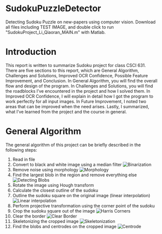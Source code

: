 # SudokuPuzzleDetector
Detecting Sudoku Puzzle on new-papers using computer vision. 
Download all files including TEST IMAGE, and double click to run "SudokuProject_Li_Qiaoran_MAIN.m" with Matlab. 

# Introduction
This report is written to summarize Sudoku project for class CSCI 631. There are five sections to this report, which are General Algorithm, Challenges and Solutions, Improved OCR Confidence, Possible Feature Improvement, and Conclusion. In General Algorithm, you will find the overall flow and design of the program. In Challenges and Solutions, you will find the roadblocks I’ve encountered in the project and how I solved them. In Improved OCR Confidence, I will explain in detail how I got the program to work perfectly for all input images. In Future Improvement, I noted two areas that can be improved when the need arises.  Lastly, I summarized, what I’ve learned from the project and the course in general. 

# General Algorithm 
The general algorithm of this project can be briefly described in the following steps: 
1.	Read in file 
2.	Convert to black and white image using a median filter
    ![Binarization](https://github.com/qiaoranli/SudokuPuzzleDetector/blob/master/doc_images/1.png)
3.  Remove noise using morphology
    ![Morphology](https://github.com/qiaoranli/SudokuPuzzleDetector/blob/master/doc_images/2.png)
4.	Find the largest blob in the region and remove everything else
    ![Detecting Blobs](https://github.com/qiaoranli/SudokuPuzzleDetector/blob/master/doc_images/3.png)
5.	Rotate the image using Hough transform 
6.	Calculate the closest outline of the sudoku 
7.	Outline the sudoku square on the original image (linear interpolation) 
    ![Linear interpolation](https://github.com/qiaoranli/SudokuPuzzleDetector/blob/master/doc_images/4.png)
8.	Perform projective transformation using the corner point of the sudoku
9.	Crop the sudoku square out of the image
    ![Harris Corners](https://github.com/qiaoranli/SudokuPuzzleDetector/blob/master/doc_images/5.png)
10.	Clear the border 
    ![Clear Border](https://github.com/qiaoranli/SudokuPuzzleDetector/blob/master/doc_images/6.png)
11.	Skeletonizing the cropped image
    ![Skeletonization](https://github.com/qiaoranli/SudokuPuzzleDetector/blob/master/doc_images/7.png)
12.	Find the blobs and centrodes on the cropped image 
    ![Centrode](https://github.com/qiaoranli/SudokuPuzzleDetector/blob/master/doc_images/8.png)
